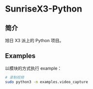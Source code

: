 # SunriseX3-Python

## 简介

旭日 X3 派上的 Python 项目。

## Examples

以模块的方式执行 example：

```bash
# 录制视频
sudo python3 -m examples.video_capture
```
